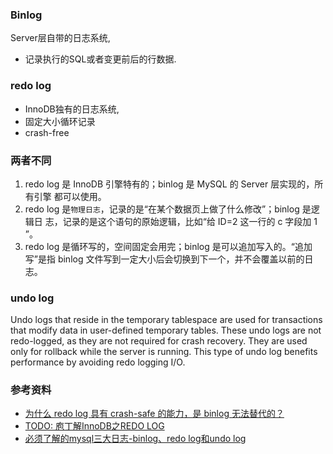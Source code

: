 

### Binlog
Server层自带的日志系统,
- 记录执行的SQL或者变更前后的行数据.


### redo log
- InnoDB独有的日志系统,
- 固定大小循环记录
- crash-free


### 两者不同
1. redo log 是 InnoDB 引擎特有的；binlog 是 MySQL 的 Server 层实现的，所有引擎 都可以使用。
2. redo log 是`物理日志`，记录的是“在某个数据页上做了什么修改”；binlog 是逻辑日 志，记录的是这个语句的原始逻辑，比如“给 ID=2 这一行的 c 字段加 1 ”。
3. redo log 是循环写的，空间固定会用完；binlog 是可以追加写入的。“追加写”是指 binlog 文件写到一定大小后会切换到下一个，并不会覆盖以前的日志。


### undo log

Undo logs that reside in the temporary tablespace are used for transactions that modify data in user-defined temporary tables. These undo logs are not redo-logged, as they are not required for crash recovery. They are used only for rollback while the server is running. This type of undo log benefits performance by avoiding redo logging I/O.


### 参考资料
- [为什么 redo log 具有 crash-safe 的能力，是 binlog 无法替代的？](https://cloud.tencent.com/developer/article/1757612)
- [TODO: 庖丁解InnoDB之REDO LOG](http://catkang.github.io/2020/02/27/mysql-redo.html)
- [必须了解的mysql三大日志-binlog、redo log和undo log](https://segmentfault.com/a/1190000023827696)